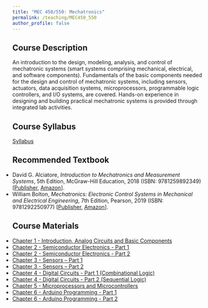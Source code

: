 ```yaml
---
title: "MEC 450/550: Mechatronics"
permalink: /teaching/MEC450_550
author_profile: false
---
```


## Course Description
An introduction to the design, modeling, analysis, and control of mechatronic systems (smart systems comprising mechanical, electrical, and software components). Fundamentals of the basic components needed for the design and control of mechatronic systems, including sensors, actuators, data acquisition systems, microprocessors, programmable logic controllers, and I/O systems, are covered. Hands-on experience in designing and building practical mechatronic systems is provided through integrated lab activities.

## Course Syllabus
[Syllabus](https://aminfakhari.github.io/_pages/teaching/MEC450_550/MEC450_550_Syllabus_Fall2024.pdf)

## Recommended Textbook
<ul style="margin-left: 0; padding-left: 0; list-style-type: disc;">
    <li>
        David G. Alciatore, <i>Introduction to Mechatronics and Measurement Systems</i>, 5th Edition, McGraw-Hill Education, 2018 (ISBN: 9781259892349)
        [<a href="https://www.mheducation.com/highered/product/1259892344.html" target="_blank"><u>Publisher</u></a>,
        <a href="https://www.amazon.com/Introduction-Mechatronics-Measurement-Systems-5Th/dp/1260085198/" target="_blank"><u>Amazon</u></a>].
    </li>
	<li>
        William Bolton, <i>Mechatronics: Electronic Control Systems in Mechanical and Electrical Engineering</i>, 7th Edition, Pearson, 2019 (ISBN: 9781292250977)
        [<a href="https://www.pearson.com/en-us/subject-catalog/p/mechatronics-electronic-control-systems-in-mechanical-and-electrical-engineering/P200000003775/9781292250977" target="_blank"><u>Publisher</u></a>,
        <a href="https://www.amazon.com/Mechatronics-Electronic-Mechanical-Electrical-Engineering/dp/1292250976/" target="_blank"><u>Amazon</u></a>].
    </li>
</ul>

## Course Materials
<ul style="margin-left: 0; padding-left: 0; list-style-type: disc;">
    <li><a href="https://aminfakhari.github.io/_pages/teaching/MEC450_550/Chapter_1_-_Introduction,_Analog_Circuits_and_Basic_Components.pdf">Chapter 1 - Introduction, Analog Circuits and Basic Components</a></li>
	<li><a href="https://aminfakhari.github.io/_pages/teaching/MEC450_550/Chapter_2_-_Semiconductor_Electronics_-_Part_1.pdf">Chapter 2 - Semiconductor Electronics - Part 1</a></li>
	<li><a href="https://aminfakhari.github.io/_pages/teaching/MEC450_550/Chapter_2_-_Semiconductor_Electronics_-_Part_2.pdf">Chapter 2 - Semiconductor Electronics - Part 2</a></li>
	<li><a href="https://aminfakhari.github.io/_pages/teaching/MEC450_550/Chapter_3_-_Sensors_-_Part_1.pdf">Chapter 3 - Sensors – Part 1</a></li>
	<li><a href="https://aminfakhari.github.io/_pages/teaching/MEC450_550/Chapter_3_-_Sensors_-_Part_2.pdf">Chapter 3 - Sensors – Part 2</a></li>
	<li><a href="https://aminfakhari.github.io/_pages/teaching/MEC450_550/Chapter_4_-_Digital_Circuits_-_Part_1_(Combinational_Logic).pdf">Chapter 4 - Digital Circuits - Part 1 (Combinational Logic)</a></li>
    <li><a href="https://aminfakhari.github.io/_pages/teaching/MEC450_550/Chapter_4_-_Digital_Circuits_-_Part_2_(Sequential_Logic).pdf">Chapter 4 - Digital Circuits - Part 2 (Sequential Logic)</a></li>
    <li><a href="https://aminfakhari.github.io/_pages/teaching/MEC450_550/Chapter_5_-_Microprocessors_and_Microcontrollers.pdf">Chapter 5 - Microprocessors and Microcontrollers</a></li>
	<li><a href="https://aminfakhari.github.io/_pages/teaching/MEC450_550/Chapter_6_-_Arduino_Programming_-_Part_1.pdf">Chapter 6 - Arduino Programming - Part 1</a></li>
	<li><a href="https://aminfakhari.github.io/_pages/teaching/MEC450_550/Chapter_6_-_Arduino_Programming_-_Part_2.pdf">Chapter 6 - Arduino Programming - Part 2</a></li>
</ul>
